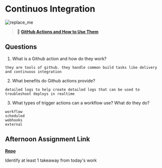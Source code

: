 # Continuos Integration

![replace_me](https://codeworks.blob.core.windows.net/public/assets/img/illustrations/placeholder.svg)

> **📖 [GitHub Actions and How to Use Them](https://codeworksacademy.com/fs-student-guide/resources/wk8-9/05-Github-Actions)**

## Questions

1. What is a Github action and how do they work?
```
they are tools of github. they handle common build tasks like delivery and continuous integration
```

2. What benefits do Github actions provide?
```
detailed logs to help create detailed logs that can be used to troubleshoot deploys in realtime
```
3. What types of trigger actions can a workflow use? What do they do?
```
workflow 
scheduled
webhooks
external
```
## Afternoon Assignment Link

**[Repo](https://github.com/TriLe1122/<ASSIGNMENT_REPO>)**

Identify at least 1 takeaway from today's work
